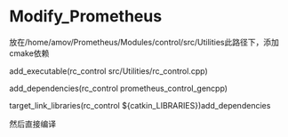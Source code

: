 # Modify_Prometheus
放在/home/amov/Prometheus/Modules/control/src/Utilities此路径下，添加cmake依赖

add_executable(rc_control src/Utilities/rc_control.cpp)

add_dependencies(rc_control prometheus_control_gencpp)

target_link_libraries(rc_control ${catkin_LIBRARIES})add_dependencies

然后直接编译
